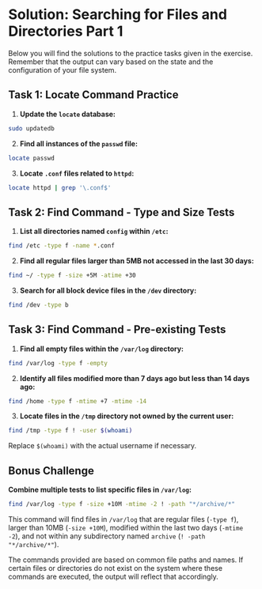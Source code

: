 # Solution: Searching for Files and Directories Part 1

Below you will find the solutions to the practice tasks given in the exercise. Remember that the output can vary based on the state and the configuration of your file system.

## Task 1: Locate Command Practice

1. **Update the `locate` database:**

```bash
sudo updatedb
```

2. **Find all instances of the `passwd` file:**

```bash
locate passwd
```

3. **Locate `.conf` files related to `httpd`:**

```bash
locate httpd | grep '\.conf$'
```

## Task 2: Find Command - Type and Size Tests

1. **List all directories named `config` within `/etc`:**

```bash
find /etc -type f -name *.conf
```

2. **Find all regular files larger than 5MB not accessed in the last 30 days:**

```bash
find ~/ -type f -size +5M -atime +30
```

3. **Search for all block device files in the `/dev` directory:**

```bash
find /dev -type b
```

## Task 3: Find Command - Pre-existing Tests

1. **Find all empty files within the `/var/log` directory:**

```bash
find /var/log -type f -empty
```

2. **Identify all files modified more than 7 days ago but less than 14 days ago:**

```bash
find /home -type f -mtime +7 -mtime -14
```

3. **Locate files in the `/tmp` directory not owned by the current user:**

```bash
find /tmp -type f ! -user $(whoami)
```

Replace `$(whoami)` with the actual username if necessary.


## Bonus Challenge

**Combine multiple tests to list specific files in `/var/log`:**

```bash
find /var/log -type f -size +10M -mtime -2 ! -path "*/archive/*"
```

This command will find files in `/var/log` that are regular files (`-type f`), larger than 10MB (`-size +10M`), modified within the last two days (`-mtime -2`), and not within any subdirectory named `archive` (`! -path "*/archive/*"`).

The commands provided are based on common file paths and names. If certain files or directories do not exist on the system where these commands are executed, the output will reflect that accordingly.
